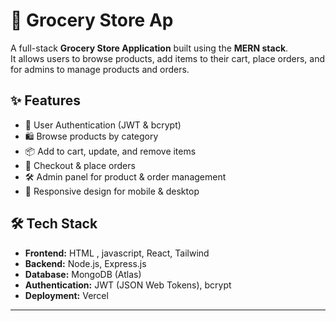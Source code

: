# 🛒 Grocery Store Ap

A full-stack **Grocery Store Application** built using the **MERN stack**.  
It allows users to browse products, add items to their cart, place orders, and for admins to manage products and orders.

## ✨ Features

- 🔑 User Authentication (JWT & bcrypt)
- 🛍️ Browse products by category
- 📦 Add to cart, update, and remove items
- 🛒 Checkout & place orders
- 🛠️ Admin panel for product & order management
- 📱 Responsive design for mobile & desktop



## 🛠️ Tech Stack

- **Frontend:** HTML , javascript, React, Tailwind
- **Backend:** Node.js, Express.js
- **Database:** MongoDB (Atlas)
- **Authentication:** JWT (JSON Web Tokens), bcrypt
- **Deployment:** Vercel 

---
